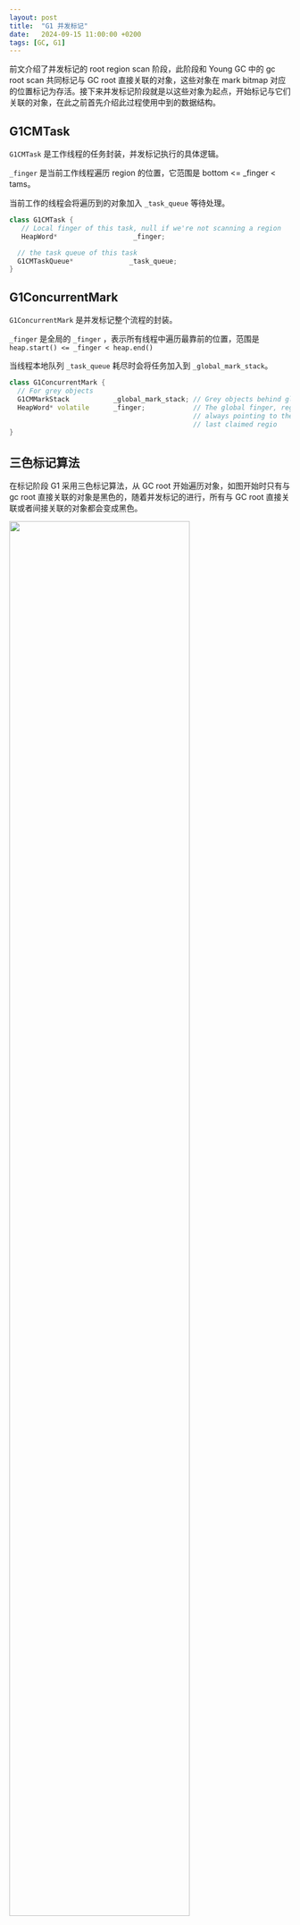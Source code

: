 ```yaml
---
layout: post
title:  "G1 并发标记"
date:   2024-09-15 11:00:00 +0200
tags: [GC, G1]
---
```


前文介绍了并发标记的 root region scan 阶段，此阶段和 Young GC 中的 gc root scan 共同标记与 GC root 直接关联的对象，这些对象在 mark bitmap 对应的位置标记为存活。接下来并发标记阶段就是以这些对象为起点，开始标记与它们关联的对象，在此之前首先介绍此过程使用中到的数据结构。

## G1CMTask

`G1CMTask` 是工作线程的任务封装，并发标记执行的具体逻辑。

`_finger` 是当前工作线程遍历 region 的位置，它范围是 bottom <= _finger < tams。

当前工作的线程会将遍历到的对象加入 `_task_queue` 等待处理。

```cpp
class G1CMTask {
   // Local finger of this task, null if we're not scanning a region
   HeapWord*                   _finger;

  // the task queue of this task
  G1CMTaskQueue*              _task_queue;
}
```


## G1ConcurrentMark

`G1ConcurrentMark` 是并发标记整个流程的封装。

`_finger` 是全局的 `_finger` ，表示所有线程中遍历最靠前的位置，范围是 `heap.start() <= _finger < heap.end()`

当线程本地队列 `_task_queue` 耗尽时会将任务加入到 `_global_mark_stack`。


```cpp
class G1ConcurrentMark {
  // For grey objects
  G1CMMarkStack           _global_mark_stack; // Grey objects behind global finger
  HeapWord* volatile      _finger;            // The global finger, region aligned,
                                              // always pointing to the end of the
                                              // last claimed regio
}
```

## 三色标记算法

在标记阶段 G1 采用三色标记算法，从 GC root 开始遍历对象，如图开始时只有与 gc root 直接关联的对象是黑色的，随着并发标记的进行，所有与 GC root 直接关联或者间接关联的对象都会变成黑色。

<image src="/assets/conc-mark/conc-mark-tri-color.png" width="80%"/>

注意这里说的对象染色并不是标记对象的某个属性为黑色或者灰色，以 G1 为例：

- 并发标记前：在 Young GC 阶段，将与之 gc root 关联的对象标记在 mark_bitmap 中，同理在 root region scan 阶段也会标记与之直接关联的对象。当对象已经在 mark_bitmap 标记，称对象被标记为黑色。此时除此之外的对象全部为白色对象，就是还没有遍历到的对象。

- 并发标记中：G1 从 heap 开始的位置起开始遍历，当遍历到的对象已经被标记，就会将它的属性引用加入到 `_task_queue` 中，称在队列中的对象标记为灰色。当处理任务队列时，对象会被拿出来在 mark_bitmap 上标记，此时对象被标记黑色，并且遍历对象引用属性加入到队列中。

- 并发标记后活者的对象都已经在 `mark_bitmap` 标记，为黑色对象，死对象未被标记，为白色对象。

由此可知，只有在标记过程中有灰色对象，标记之前和以后都只有黑色和白色对象，即标记之前和之后任务队列都为空。


## 并发标记

### todo

```cpp
//-> subphase_mark_from_roots
//->G1ConcurrentMark::mark_from_roots
class G1CMConcurrentMarkingTask : public WorkerTask {
  G1ConcurrentMark*     _cm;

public:
  void work(uint worker_id) {
    {
      G1CMTask* task = _cm->task(worker_id);
      if (!_cm->has_aborted()) {
        do {
          task->do_marking_step(G1ConcMarkStepDurationMillis, true , false);
        } while (!_cm->has_aborted() && task->has_aborted());
      } } }
}
```
